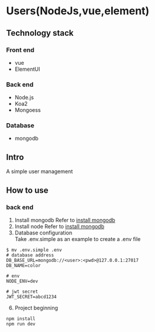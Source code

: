 # Users(NodeJs,vue,element)

## Technology stack

### Front end

- vue
- ElementUI

### Back end

- Node.js
- Koa2
- Mongoess

### Database

- mongodb

## Intro

A simple user management

## How to use
### back end
1. Install mongodb
   Refer to [install mongodb](https://www.runoob.com/mongodb/mongodb-window-install.html)
2. Install node
   Refer to [install mongodb](https://www.runoob.com/nodejs/nodejs-install-setup.html)
3. Database configuration <br>
   Take .env.simple as an example to create a .env file
```
$ mv .env.simple .env
# database address
DB_BASE_URL=mongodb://<user>:<pwd>@127.0.0.1:27017
DB_NAME=color

# env
NODE_ENV=dev

# jwt secret
JWT_SECRET=abcd1234
```
6. Project beginning
```
npm install
npm run dev
```
